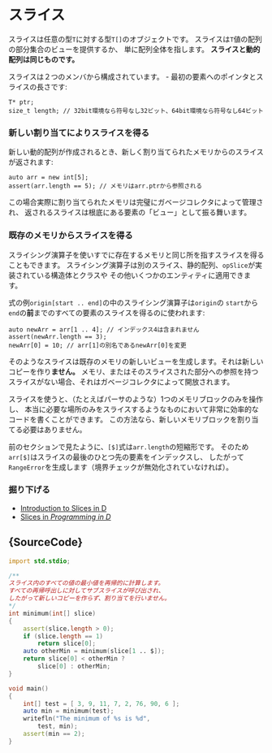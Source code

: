 # スライス

スライスは任意の型`T`に対する型`T[]`のオブジェクトです。
スライスは`T`値の配列の部分集合のビューを提供するか、
単に配列全体を指します。
**スライスと動的配列は同じものです。**

スライスは２つのメンバから構成されています。 - 
最初の要素へのポインタとスライスの長さです:

    T* ptr;
    size_t length; // 32bit環境なら符号なし32ビット、64bit環境なら符号なし64ビット

### 新しい割り当てによりスライスを得る

新しい動的配列が作成されるとき、新しく割り当てられたメモリからのスライスが返されます:

    auto arr = new int[5];
    assert(arr.length == 5); // メモリはarr.ptrから参照される

この場合実際に割り当てられたメモリは完璧にガベージコレクタによって管理され、
返されるスライスは根底にある要素の「ビュー」として振る舞います。

### 既存のメモリからスライスを得る

スライシング演算子を使いすでに存在するメモリと同じ所を指すスライスを得ることもできます。
スライシング演算子は別のスライス、静的配列、`opSlice`が実装されている構造体とクラスや
その他いくつかのエンティティに適用できます。

式の例`origin[start .. end]`の中のスライシング演算子は`origin`の
`start`から`end`の**前**までのすべての要素のスライスを得るのに使われます:

    auto newArr = arr[1 .. 4]; // インデックス4は含まれません
    assert(newArr.length == 3);
    newArr[0] = 10; // arr[1]の別名であるnewArr[0]を変更

そのようなスライスは既存のメモリの新しいビューを生成します。それは新しいコピーを作り**ません。**
メモリ、またはそのスライスされた部分への参照を持つスライスがない場合、それはガベージコレクタによって開放されます。

スライスを使うと、（たとえばパーサのような）1つのメモリブロックのみを操作し、
本当に必要な場所のみをスライスするようなものにおいて非常に効率的なコードを書くことができます。
この方法なら、新しいメモリブロックを割り当てる必要はありません。

前のセクションで見たように、`[$]`式は`arr.length`の短縮形です。
そのため`arr[$]`はスライスの最後のひとつ先の要素をインデックスし、
したがって`RangeError`を生成します（境界チェックが無効化されていなければ）。

### 掘り下げる

- [Introduction to Slices in D](http://dlang.org/d-array-article.html)
- [Slices in _Programming in D_](http://ddili.org/ders/d.en/slices.html)

## {SourceCode}

```d
import std.stdio;

/**
スライス内のすべての値の最小値を再帰的に計算します。
すべての再帰呼出しに対してサブスライスが呼び出され、
したがって新しいコピーを作らず、割り当てを行いません。
*/
int minimum(int[] slice)
{
    assert(slice.length > 0);
    if (slice.length == 1)
        return slice[0];
    auto otherMin = minimum(slice[1 .. $]);
    return slice[0] < otherMin ?
        slice[0] : otherMin;
}

void main()
{
    int[] test = [ 3, 9, 11, 7, 2, 76, 90, 6 ];
    auto min = minimum(test);
    writefln("The minimum of %s is %d",
        test, min);
    assert(min == 2);
}
```